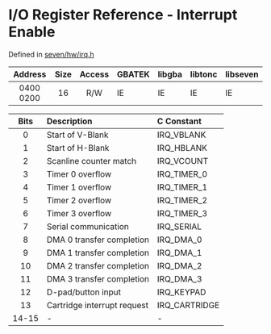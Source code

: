 # I/O Register Reference - Interrupt Enable

Defined in [seven/hw/irq.h](../../include/seven/hw/irq.h)

Address   | Size | Access | GBATEK | libgba | libtonc | libseven
:--------:|:----:|:------:|:-------|:-------|:--------|:--------
0400 0200 | 16   | R/W    | IE     | IE     | IE      | IE

 Bits | Description                 | C Constant
:----:|:----------------------------|:-----------------
    0 | Start of V-Blank            | IRQ_VBLANK
    1 | Start of H-Blank            | IRQ_HBLANK
    2 | Scanline counter match      | IRQ_VCOUNT
    3 | Timer 0 overflow            | IRQ_TIMER_0
    4 | Timer 1 overflow            | IRQ_TIMER_1
    5 | Timer 2 overflow            | IRQ_TIMER_2
    6 | Timer 3 overflow            | IRQ_TIMER_3
    7 | Serial communication        | IRQ_SERIAL
    8 | DMA 0 transfer completion   | IRQ_DMA_0
    9 | DMA 1 transfer completion   | IRQ_DMA_1
   10 | DMA 2 transfer completion   | IRQ_DMA_2
   11 | DMA 3 transfer completion   | IRQ_DMA_3
   12 | D-pad/button input          | IRQ_KEYPAD
   13 | Cartridge interrupt request | IRQ_CARTRIDGE
14-15 | -                           | -
